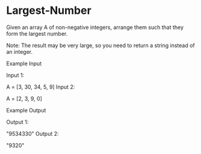 # Largest-Number

Given an array A of non-negative integers, arrange them such that they form the largest number.

Note: The result may be very large, so you need to return a string instead of an integer.

Example Input

Input 1:

A = [3, 30, 34, 5, 9]
Input 2:

A = [2, 3, 9, 0]


Example Output

Output 1:

"9534330"
Output 2:

"9320"
